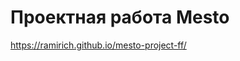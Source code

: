 # Проектная работа Mesto
https://ramirich.github.io/mesto-project-ff/
<!--https://github.com/RaMIRiCH/mesto-project-ff.git-->
<!--git@github.com:RaMIRiCH/mesto-project-ff.git-->